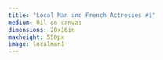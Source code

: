 ```yaml
---
title: "Local Man and French Actresses #1"
medium: Oil on canvas
dimensions: 20x16in
maxheight: 550px
image: localman1
---
```

